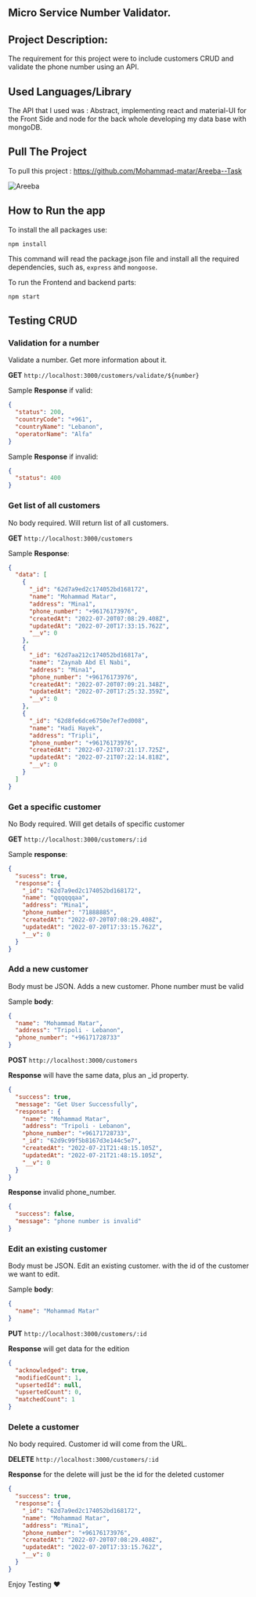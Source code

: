 ## Micro Service Number Validator.

## Project Description:

The requirement for this project were to include customers CRUD and validate the phone number using an API.

## Used Languages/Library

The API that I used was : Abstract, implementing react and material-UI for the Front Side and node for the back whole developing my data base with mongoDB.

## Pull The Project

To pull this project : https://github.com/Mohammad-matar/Areeba--Task

![Areeba ](https://datavirtuality.com/wp-content/uploads/2021/08/areeba-logo.png)

## How to Run the app

To install the all packages use:

```cli
npm install
```

This command will read the package.json file and install all the required dependencies, such as, `express` and `mongoose`.

To run the Frontend and backend parts:

```cli
npm start
```

## Testing CRUD

### Validation for a number

Validate a number. Get more information about it.

**GET** `http://localhost:3000/customers/validate/${number}`

Sample **Response** if valid:

```json
{
  "status": 200,
  "countryCode": "+961",
  "countryName": "Lebanon",
  "operatorName": "Alfa"
}
```

Sample **Response** if invalid:

```json
{
  "status": 400
}
```

### Get list of all customers

No body required. Will return list of all customers.

**GET** `http://localhost:3000/customers`

Sample **Response**:

```json
{
  "data": [
    {
      "_id": "62d7a9ed2c174052bd168172",
      "name": "Mohammad Matar",
      "address": "Mina1",
      "phone_number": "+96176173976",
      "createdAt": "2022-07-20T07:08:29.408Z",
      "updatedAt": "2022-07-20T17:33:15.762Z",
      "__v": 0
    },
    {
      "_id": "62d7aa212c174052bd16817a",
      "name": "Zaynab Abd El Nabi",
      "address": "Mina1",
      "phone_number": "+96176173976",
      "createdAt": "2022-07-20T07:09:21.348Z",
      "updatedAt": "2022-07-20T17:25:32.359Z",
      "__v": 0
    },
    {
      "_id": "62d8fe6dce6750e7ef7ed008",
      "name": "Hadi Hayek",
      "address": "Tripli",
      "phone_number": "+96176173976",
      "createdAt": "2022-07-21T07:21:17.725Z",
      "updatedAt": "2022-07-21T07:22:14.818Z",
      "__v": 0
    }
  ]
}
```

### Get a specific customer

No Body required. Will get details of specific customer

**GET** `http://localhost:3000/customers/:id`

Sample **response**:

```json
{
  "sucess": true,
  "response": {
    "_id": "62d7a9ed2c174052bd168172",
    "name": "qqqqqqaa",
    "address": "Mina1",
    "phone_number": "71888885",
    "createdAt": "2022-07-20T07:08:29.408Z",
    "updatedAt": "2022-07-20T17:33:15.762Z",
    "__v": 0
  }
}
```

### Add a new customer

Body must be JSON. Adds a new customer. Phone number must be valid

Sample **body**:

```json
{
  "name": "Mohammad Matar",
  "address": "Tripoli - Lebanon",
  "phone_number": "+96171728733"
}
```

**POST** `http://localhost:3000/customers`

**Response** will have the same data, plus an \_id property.

```json
{
  "success": true,
  "message": "Get User Successfully",
  "response": {
    "name": "Mohammad Matar",
    "address": "Tripoli - Lebanon",
    "phone_number": "+96171728733",
    "_id": "62d9c99f5b8167d3e144c5e7",
    "createdAt": "2022-07-21T21:48:15.105Z",
    "updatedAt": "2022-07-21T21:48:15.105Z",
    "__v": 0
  }
}
```

**Response** invalid phone_number.

```json
{
  "success": false,
  "message": "phone number is invalid"
}
```

### Edit an existing customer

Body must be JSON. Edit an existing customer. with the id of the customer we want to edit.

Sample **body**:

```json
{
  "name": "Mohammad Matar"
}
```

**PUT** `http://localhost:3000/customers/:id`

**Response** will get data for the edition

```json
{
  "acknowledged": true,
  "modifiedCount": 1,
  "upsertedId": null,
  "upsertedCount": 0,
  "matchedCount": 1
}
```

### Delete a customer

No body required. Customer id will come from the URL.

**DELETE** `http://localhost:3000/customers/:id`

**Response** for the delete will just be the id for the deleted customer

```json
{
  "success": true,
  "response": {
    "_id": "62d7a9ed2c174052bd168172",
    "name": "Mohammad Matar",
    "address": "Mina1",
    "phone_number": "+96176173976",
    "createdAt": "2022-07-20T07:08:29.408Z",
    "updatedAt": "2022-07-20T17:33:15.762Z",
    "__v": 0
  }
}
```

Enjoy Testing :heart:
